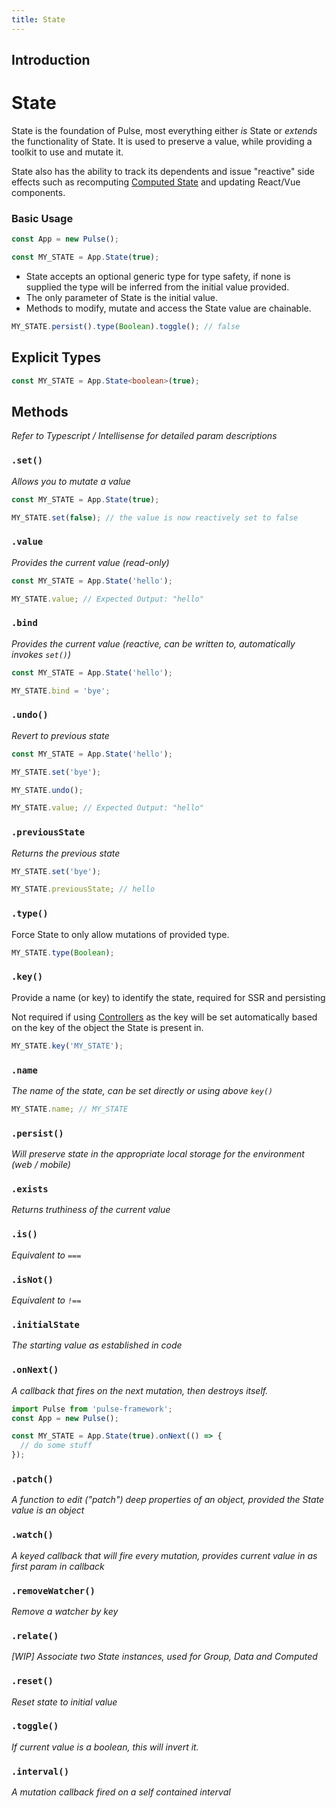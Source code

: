 ```yaml
---
title: State
---
```


## Introduction

# State

State is the foundation of Pulse, most everything either _is_ State or _extends_ the functionality of State. It is used to preserve a value, while providing a toolkit to use and mutate it.

State also has the ability to track its dependents and issue "reactive" side effects such as recomputing [Computed State](./computed.md) and updating React/Vue components.

### Basic Usage

```js
const App = new Pulse();

const MY_STATE = App.State(true);
```

- State accepts an optional generic type for type safety, if none is supplied the type will be inferred from the initial value provided.
- The only parameter of State is the initial value.
- Methods to modify, mutate and access the State value are chainable.

```js
MY_STATE.persist().type(Boolean).toggle(); // false
```

## Explicit Types

```ts
const MY_STATE = App.State<boolean>(true);
```

## Methods

_Refer to Typescript / Intellisense for detailed param descriptions_

### `.set()`

_Allows you to mutate a value_

```typescript
const MY_STATE = App.State(true);

MY_STATE.set(false); // the value is now reactively set to false
```

### `.value`

_Provides the current value (read-only)_

```typescript
const MY_STATE = App.State('hello');

MY_STATE.value; // Expected Output: "hello"
```

### `.bind`

_Provides the current value (reactive, can be written to, automatically invokes `set()`)_

```typescript
const MY_STATE = App.State('hello');

MY_STATE.bind = 'bye';
```

### `.undo()`

_Revert to previous state_

```typescript
const MY_STATE = App.State('hello');

MY_STATE.set('bye');

MY_STATE.undo();

MY_STATE.value; // Expected Output: "hello"
```

### `.previousState`

_Returns the previous state_

```typescript
MY_STATE.set('bye');

MY_STATE.previousState; // hello
```

### `.type()`

Force State to only allow mutations of provided type.

```typescript
MY_STATE.type(Boolean);
```

### `.key()`

Provide a name (or key) to identify the state, required for SSR and persisting

Not required if using [Controllers](./controllers.md) as the key will be set automatically based on the key of the object the State is present in.

```typescript
MY_STATE.key('MY_STATE');
```

### `.name`

_The name of the state, can be set directly or using above `key()`_

```typescript
MY_STATE.name; // MY_STATE
```

### `.persist()`

_Will preserve state in the appropriate local storage for the environment (web / mobile)_

### `.exists`

_Returns truthiness of the current value_

### `.is()`

_Equivalent to `===`_

### `.isNot()`

_Equivalent to `!==`_

### `.initialState`

_The starting value as established in code_

### `.onNext()`

_A callback that fires on the next mutation, then destroys itself._

```typescript
import Pulse from 'pulse-framework';
const App = new Pulse();

const MY_STATE = App.State(true).onNext(() => {
  // do some stuff
});
```

### `.patch()`

_A function to edit ("patch") deep properties of an object, provided the State value is an object_

### `.watch()`

_A keyed callback that will fire every mutation, provides current value in as first param in callback_

### `.removeWatcher()`

_Remove a watcher by key_

### `.relate()`

_[WIP] Associate two State instances, used for Group, Data and Computed_

### `.reset()`

_Reset state to initial value_

### `.toggle()`

_If current value is a boolean, this will invert it._

### `.interval()`

_A mutation callback fired on a self contained interval_
